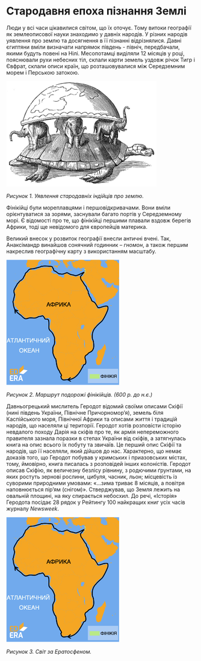 # Cтародавня епоха пізнання Землі

Люди у всі часи цікавилися світом, що їх оточує. Тому витоки географії як землеописової науки знаходимо у давніх народів. У різних народів уявлення про землю та досягнення в її пізнанні відрізнялися. <p1>Давні єгиптяни</p1> вміли визначати напрямок південь - північ, передбачали, якими будуть повені на Нілі. <p1>Месопотамці</p1> виділяли 12 місяців у році, пояснювали рухи небесних тіл, склали карти земель уздовж річок Тигр і  Євфрат, склали описи країн, що розташовувалися між Середземним морем і Перською затокою.

<div class="center">
<img src="../pics/1pic.jpg" width="400px" class="center"/>
<p><i>Рисунок 1. Уявлення стародавніх індійців про землю.</i></p>
</div>

<p1>Фінікійці</p1> були мореплавцями і першовідкривачами. Вони вміли орієнтуватися за зорями, заснували багато портів у Середземному морі. Є відомості про те, що фінікійці першими плавали вздовж берегів Африки, тоді ще невідомого для європейців материка.

Великий внесок у розвиток географії внесли античні вчені. Так, <p1>Анаксімандр</p1> винайшов сонячний годинник – <i>гномон</i>, а також першим накреслив географічну карту з використанням масштабу.

<div class="center">
<img src="../pics/finik.jpg" width="300px" class="center"/>
<p><i>Рисунок 2. Маршрут подорожі фінікійців. (600 р. до н.є.)</i></p>
</div>

 Давньогрецький мислитель <p1>Геродот</p1> відомий своїми описами Скіфії (нині південь України, Північне Причорномор’я), земель біля Каспійського моря, Північної Африки та описами життя і традицій народів, що населяли ці території. Геродот хотів розповісти історію невдалого походу <p1>Дарія</p1> на скіфів  про те, як армія непереможного правителя зазнала поразки в степах України від cкіфів, а затягнулась книга на опис всього їх побуту та звичаїв.  Це перший опис Скіфії та народів, що її населяли, який дійшов до нас. Характерно, що немає доказів того, що Геродот побував у кримських і приазовських містах, тому, ймовірно, книга писалась з розповідей інших колоністів. Геродот описав Скіфію, як величезну безлісу рівнину, з родючими ґрунтами, на яких ростуть зернові рослини, цибуля, часник, льон; місцевість із суворими природними умовами: «...зима триває 8 місяців, а повітря наповнюється пір’ям (снігом)». Стверджував, що Земля лежить на овальній площині, на яку спирається небосхил. До речі, «Історія» Геродота посідає 28 рядок у Рейтингу 100 найкращих книг усіх часів журналу <i>Newsweek</i>.

<div class="center">
<img src="../pics/finik.jpg" width="300px" class="center"/>
<p><i>Рисунок 3. Світ за Ератосфеном.</i></p>
</div>




